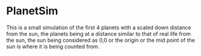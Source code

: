 # PlanetSim
This is a small simulation of the first 4 planets with a scaled down distance from the sun, the planets being at a distance similar to that of real life from the sun, the sun being considered as 0,0 or the origin or the mid point of the  sun is where it is being counted from.
